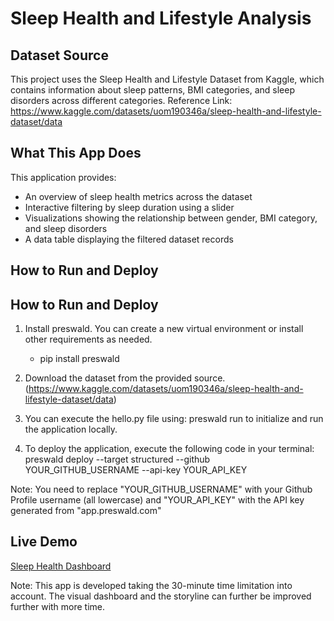 # Sleep Health and Lifestyle Analysis

## Dataset Source
This project uses the Sleep Health and Lifestyle Dataset from Kaggle, which contains information about sleep patterns, BMI categories, and sleep disorders across different categories.
Reference Link: https://www.kaggle.com/datasets/uom190346a/sleep-health-and-lifestyle-dataset/data

## What This App Does
This application provides:
- An overview of sleep health metrics across the dataset
- Interactive filtering by sleep duration using a slider
- Visualizations showing the relationship between gender, BMI category, and sleep disorders
- A data table displaying the filtered dataset records

## How to Run and Deploy

## How to Run and Deploy

1. Install preswald. You can create a new virtual environment or install other requirements as needed.
   - pip install preswald

2. Download the dataset from the provided source.
   (https://www.kaggle.com/datasets/uom190346a/sleep-health-and-lifestyle-dataset/data)

3. You can execute the hello.py file using: preswald run to initialize and run the application locally.

4. To deploy the application, execute the following code in your terminal:
   preswald deploy --target structured --github YOUR_GITHUB_USERNAME --api-key YOUR_API_KEY
   
Note: You need to replace "YOUR_GITHUB_USERNAME" with your Github Profile username (all lowercase) and "YOUR_API_KEY" with the API key generated from "app.preswald.com"



## Live Demo
[Sleep Health Dashboard](https://coding-assessment-466795-3ewu6miz-ndjz2ws6la-ue.a.run.app)

Note: This app is developed taking the 30-minute time limitation into account. The visual dashboard and the storyline can further be improved further with more time.